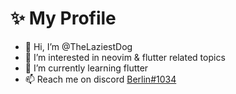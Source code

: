 # ✨ My Profile

- 👋 Hi, I’m @TheLaziestDog
- 👀 I’m interested in neovim & flutter related topics
- 🌱 I’m currently learning flutter
- 📫 Reach me on discord [Berlin#1034]()
